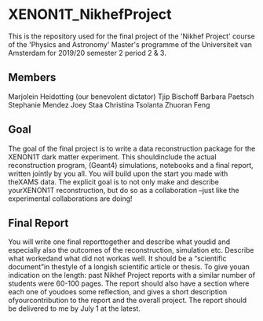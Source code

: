 # XENON1T_NikhefProject

This is the repository used for the final project of the 'Nikhef Project' course of the 'Physics and Astronomy' Master's programme of the Universiteit van Amsterdam for 2019/20 semester 2 period 2 & 3.

## Members
Marjolein Heidotting (our benevolent dictator)
Tjip Bischoff
Barbara Paetsch
Stephanie Mendez
Joey Staa
Christina Tsolanta
Zhuoran Feng

## Goal
The goal of the final project is to write a data reconstruction package for the XENON1T dark matter experiment. This shouldinclude the actual reconstruction program, (Geant4) simulations, notebooks and a final report, written jointly by you all. You will build upon the start you made with theXAMS data. The explicit goal is to not only make and describe yourXENON1T reconstruction, but do so as a collaboration –just like the experimental collaborations are doing! 

## Final Report
You will write one final reporttogether and describe what youdid and especially also the outcomes of the reconstruction, simulation etc. Describe what workedand what did not workas well. It should be a “scientific document”in thestyle of a longish scientific article or thesis. To give youan indication on the length: past Nikhef Project reports with a similar number of students were 60-100 pages. The report should also have a section where each one of youdoes some reflection, and gives a short description ofyourcontribution to the report and the overall project. The report should be delivered to me by July 1 at the latest. 
